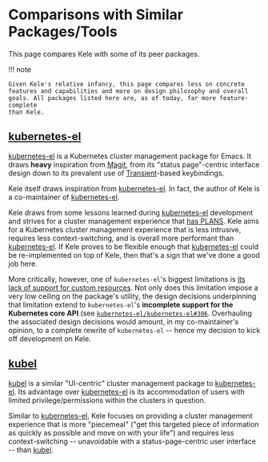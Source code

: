 # Comparisons with Similar Packages/Tools

This page compares Kele with some of its peer packages.

!!! note

    Given Kele's relative infancy, this page compares less on concrete
    features and capabilities and more on design philosophy and overall
    goals. All packages listed here are, as of today, far more feature-complete
    than Kele.

## [kubernetes-el]

[kubernetes-el] is a Kubernetes cluster management package for Emacs. It draws
**heavy** inspiration from [Magit], from its "status page"-centric interface
design down to its prevalent use of [Transient]-based keybindings.

Kele itself draws inspiration from [kubernetes-el]. In fact, the author of Kele
is a co-maintainer of [kubernetes-el].

Kele draws from some lessons learned during [kubernetes-el] development and
strives for a cluster management experience that [has
PLANS](../index.md#design-ethos). Kele aims for a Kubernetes cluster management
experience that is less intrusive, requires less context-switching, and is
overall more performant than [kubernetes-el]. If Kele proves to be flexible
enough that [kubernetes-el] could be re-implemented on top of Kele, then that's
a sign that we've done a good job here.

More critically, however, one of `kubernetes-el`'s biggest limitations is [its
lack of support for custom resources][kubernetes-el-69]. Not only does this
limitation impose a very low ceiling on the package's utility, the design
decisions underpinning that limitation extend to `kubernetes-el`'s **incomplete
support for the Kubernetes core API** (see
[`kubernetes-el/kubernetes-el#306`][kubernetes-el-306]. Overhauling the
associated design decisions would amount, in my co-maintainer's opinion, to a
complete rewrite of `kubernetes-el` -- hence my decision to kick off
development on Kele.

## [kubel]

[kubel] is a similar "UI-centric" cluster management package to
[kubernetes-el]. Its advantage over [kubernetes-el] is its accommodation of
users with limited privilege/permissions within the clusters in question.

Similar to [kubernetes-el], Kele focuses on providing a cluster management
experience that is more "piecemeal" ("get this targeted piece of information as
quickly as possible and move on with your life") and requires less
context-switching -- unavoidable with a status-page-centric user interface --
than [kubel].

[kubernetes-el]: https://kubernetes-el.github.io/kubernetes-el
[kubel]: https://github.com/abrochard/kubel
[Magit]: https://magit.vc
[Transient]: https://github.com/magit/transient
[kubernetes-el-69]: https://github.com/kubernetes-el/kubernetes-el/issues/69
[kubernetes-el-306]: https://github.com/kubernetes-el/kubernetes-el/issues/306

